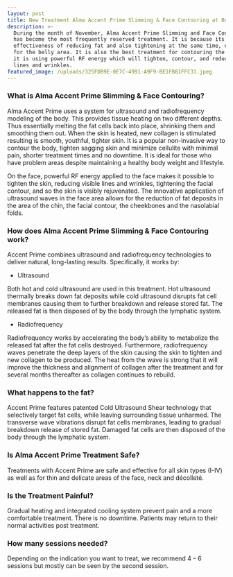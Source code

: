 ```yaml
---
layout: post
title: New Treatment Alma Accent Prime Slimming & Face Contouring at Body Lab
description: >-
  During the month of November, Alma Accent Prime Slimming and Face Contouring
  has become the most frequently reserved treatment. It is because its
  effectiveness of reducing fat and also tightening at the same time, especially
  for the belly area. It is also the best treatment for contouring the face as
  it is using powerful RF energy which will tighten, contour, and reduce visible
  lines and wrinkles.
featured_image: /uploads/325FDB9E-0E7C-4991-A9F9-BE1FB81FFC31.jpeg
---
```


### What is Alma Accent Prime Slimming & Face Contouring?

Alma Accent Prime uses a system for ultrasound and radiofrequency modeling of the body. This provides tissue heating on two different depths. Thus essentially melting the fat cells back into place, shrinking them and smoothing them out. When the skin is heated, new collagen is stimulated resulting is smooth, youthful, tighter skin. It is a popular non-invasive way to contour the body, tighten sagging skin and minimize cellulite with minimal pain, shorter treatment times and no downtime. It is ideal for those who have problem areas despite maintaining a healthy body weight and lifestyle.

On the face, powerful RF energy applied to the face makes it possible to tighten the skin, reducing visible lines and wrinkles, tightening the facial contour, and so the skin is visibly rejuvenated. The innovative application of ultrasound waves in the face area allows for the reduction of fat deposits in the area of ​​the chin, the facial contour, the cheekbones and the nasolabial folds.

### How does Alma Accent Prime Slimming & Face Contouring work?

Accent Prime combines ultrasound and radiofrequency technologies to deliver natural, long-lasting results. Specifically, it works by:

* <div>Ultrasound</div>

Both hot and cold ultrasound are used in this treatment. Hot ultrasound thermally breaks down fat deposits while cold ultrasound disrupts fat cell membranes causing them to further breakdown and release stored fat. The released fat is then disposed of by the body through the lymphatic system.&nbsp;

* <div>Radiofrequency</div>

Radiofrequency works by accelerating the body’s ability to metabolize the released fat after the fat cells destroyed. Furthermore, radiofrequency waves penetrate the deep layers of the skin causing the skin to tighten and new collagen to be produced. The heat from the wave is strong that it will improve the thickness and alignment of collagen after the treatment and for several months thereafter as collagen continues to rebuild.

### What happens to the fat?

Accent Prime features patented Cold Ultrasound Shear technology that selectively target fat cells, while leaving surrounding tissue unharmed. The transverse wave vibrations disrupt fat cells membranes, leading to gradual breakdown release of stored fat. Damaged fat cells are then disposed of the body through the lymphatic system.

### Is Alma Accent Prime Treatment Safe?

Treatments with Accent Prime are safe and effective for all skin types (I-IV) as well as for thin and delicate areas of the face, neck and décolleté.

### Is the Treatment Painful?

Gradual heating and integrated cooling system prevent pain and a more comfortable treatment. There is no downtime. Patients may return to their normal activities post treatment.

### How many sessions needed?

Depending on the indication you want to treat, we recommend 4 – 6 sessions but mostly can be seen by the second session.